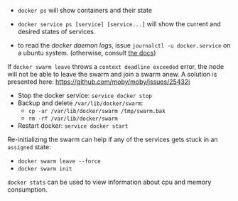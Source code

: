 - `docker ps` will show containers and their state

- `docker service ps [service] [service...]` will show the current and desired states of services.

- to read the *docker daemon logs*, issue `journalctl -u docker.service` on a ubuntu system. (otherwise, consult [the docs](https://docs.docker.com/config/daemon/#out-of-memory-exceptions-oome))

If `docker swarm leave` throws a `context deadline exceeded` error, the node will not be able to leave the swarm and join a swarm anew. A solution is presented here:
https://github.com/moby/moby/issues/25432j

- Stop the docker service: `service docker stop`
- Backup and delete `/var/lib/docker/swarm`: 
    - `cp -ar /var/lib/docker/swarm /tmp/swarm.bak`
    - `rm -rf /var/lib/docker/swarm`
- Restart docker: `service docker start`


Re-initializing the swarm can help if any of the services gets stuck in an `assigned` state: 
- `docker swarm leave --force`
- `docker swarm init`

`docker stats` can be used to view information about cpu and memory consumption.
